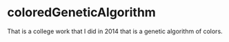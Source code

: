 # coloredGeneticAlgorithm
That is a college work that I did in 2014 that is a genetic algorithm of colors.
